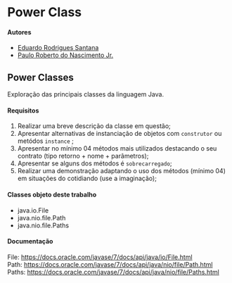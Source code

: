 # Power Class

#### Autores
- [Eduardo Rodrigues Santana](https://github.com/eRodriguesSantana)
- [Paulo Roberto do Nascimento Jr.](https://github.com/helvayne-br)

## Power Classes
Exploração das principais classes da linguagem Java.

#### Requisitos
1. Realizar uma breve descrição da classe em questão;
1. Apresentar alternativas de instanciação de objetos com `construtor` ou metódos `instance` ;
1. Apresentar no mínimo 04 métodos mais utilizados destacando o seu contrato (tipo retorno + nome + parâmetros);
1. Apresentar se alguns dos métodos é `sobrecarregado`;
1. Realizar uma demonstração adaptando o uso dos métodos (mínimo 04) em situações do cotidiando (use a imaginação);

#### Classes objeto deste trabalho
- java.io.File
- java.nio.file.Path
- java.nio.file.Paths

#### Documentação
File: https://docs.oracle.com/javase/7/docs/api/java/io/File.html<br>
Path: https://docs.oracle.com/javase/7/docs/api/java/nio/file/Path.html<br>
Paths: https://docs.oracle.com/javase/7/docs/api/java/nio/file/Paths.html

